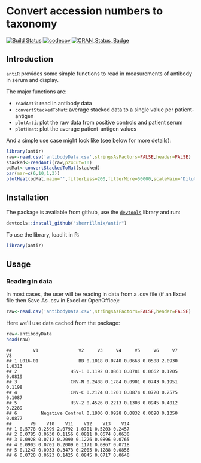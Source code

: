 # Convert accession numbers to taxonomy

[![Build Status](https://travis-ci.org/sherrillmix/taxonomizr.svg?branch=master)](https://travis-ci.org/sherrillmix/taxonomizr)
[![codecov](https://codecov.io/gh/sherrillmix/taxonomizr/branch/master/graph/badge.svg)](https://codecov.io/gh/sherrillmix/taxonomizr)
[![CRAN_Status_Badge](http://www.r-pkg.org/badges/version/taxonomizr)](https://cran.r-project.org/package=taxonomizr)

## Introduction

`antiR` provides some simple functions to read in measurements of antibody in serum and display.

The major functions are:
 * `readAnti`: read in antibody data
 * `convertStackedToMat`: average stacked data to a single value per patient-antigen
 * `plotAnti`: plot the raw data from positive controls and patient serum
 * `plotHeat`: plot the average patient-antigen values

And a simple use case might look like (see below for more details):


```r
library(antir)
raw<-read.csv('antibodyData.csv',stringsAsFactors=FALSE,header=FALSE)
stacked<-readAnti(raw,p24Cut=10)
odMat<-convertStackedToMat(stacked)
par(mar=c(6,10,1,3))
plotHeat(odMat,main='',filterLess=200,filterMore=50000,scaleMain='Dilution reaching OD450(p24=10pg)')
```

## Installation
The package is available from github, use the [<code>devtools</code>](https://github.com/hadley/devtools) library and run:

```r
devtools::install_github("sherrillmix/antir")
```

To use the library, load it in R:

```r
library(antir)
```

## Usage

### Reading in data
In most cases, the user will be reading in data from a .csv file (if an Excel file then Save As .csv in Excel or OpenOffice):


```r
raw<-read.csv('antibodyData.csv',stringsAsFactors=FALSE,header=FALSE)
```

Here we'll use data cached from the package:


```r
raw<-antibodyData
head(raw)
```

```
##        V1               V2     V3     V4     V5     V6     V7     V8
## 1 L016-01               BB 0.1018 0.0740 0.0663 0.0588 2.0930 1.0313
## 2                    HSV-1 0.1192 0.0861 0.0781 0.0662 0.1205 0.0819
## 3                    CMV-N 0.2488 0.1784 0.0901 0.0743 0.1951 0.1198
## 4                    CMV-C 0.2174 0.1201 0.0874 0.0720 0.2575 0.1087
## 5                    HSV-2 0.4526 0.2213 0.1303 0.0945 0.4012 0.2289
## 6         Negative Control 0.1906 0.0928 0.0832 0.0690 0.1350 0.0877
##       V9    V10    V11    V12    V13    V14
## 1 0.5778 0.2599 2.0792 1.0701 0.5203 0.2457
## 2 0.0785 0.0630 0.1156 0.0811 0.0674 0.0630
## 3 0.0928 0.0712 0.2090 0.1226 0.0896 0.0765
## 4 0.0903 0.0701 0.2009 0.1171 0.0867 0.0718
## 5 0.1247 0.0933 0.3473 0.2005 0.1288 0.0856
## 6 0.0720 0.0623 0.1425 0.0845 0.0717 0.0640
```



